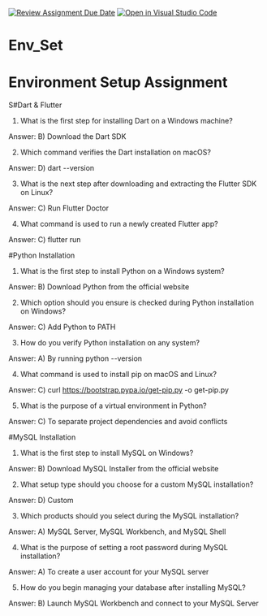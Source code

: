 [![Review Assignment Due Date](https://classroom.github.com/assets/deadline-readme-button-22041afd0340ce965d47ae6ef1cefeee28c7c493a6346c4f15d667ab976d596c.svg)](https://classroom.github.com/a/vnsr1XuU)
[![Open in Visual Studio Code](https://classroom.github.com/assets/open-in-vscode-2e0aaae1b6195c2367325f4f02e2d04e9abb55f0b24a779b69b11b9e10269abc.svg)](https://classroom.github.com/online_ide?assignment_repo_id=15684442&assignment_repo_type=AssignmentRepo)
# Env_Set

# Environment Setup Assignment

S#Dart & Flutter

1. What is the first step for installing Dart on a Windows machine?

Answer: B) Download the Dart SDK


2. Which command verifies the Dart installation on macOS?

Answer: D) dart --version


3. What is the next step after downloading and extracting the Flutter SDK on Linux?

Answer: C) Run Flutter Doctor

4. What command is used to run a newly created Flutter app?

Answer: C) flutter run


#Python Installation

1. What is the first step to install Python on a Windows system?

Answer: B) Download Python from the official website


2. Which option should you ensure is checked during Python installation on Windows?

Answer: C) Add Python to PATH

3. How do you verify Python installation on any system?

Answer: A) By running python --version

4. What command is used to install pip on macOS and Linux?

Answer: C) curl https://bootstrap.pypa.io/get-pip.py -o get-pip.py

5. What is the purpose of a virtual environment in Python?

Answer: C) To separate project dependencies and avoid conflicts

#MySQL Installation

1. What is the first step to install MySQL on Windows?

Answer: B) Download MySQL Installer from the official website

2. What setup type should you choose for a custom MySQL installation?

Answer: D) Custom

3. Which products should you select during the MySQL installation?

Answer: A) MySQL Server, MySQL Workbench, and MySQL Shell

4. What is the purpose of setting a root password during MySQL installation?

Answer: A) To create a user account for your MySQL server

5. How do you begin managing your database after installing MySQL?

Answer: B) Launch MySQL Workbench and connect to your MySQL Server
